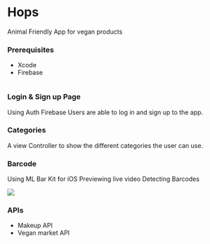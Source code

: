 
# Hops

Animal Friendly App for vegan products


### Prerequisites

* Xcode
* Firebase

```

```
### Login & Sign up Page

Using Auth Firebase Users are able to log in and sign up to the app.

### Categories

A view Controller to show the different categories the user can use.

### Barcode

Using ML Bar Kit for iOS 
Previewing live video
Detecting Barcodes

![](EuphoricEquatorialCommabutterfly-max-1mb.gif.gif)

### APIs
* Makeup API
* Vegan market API

